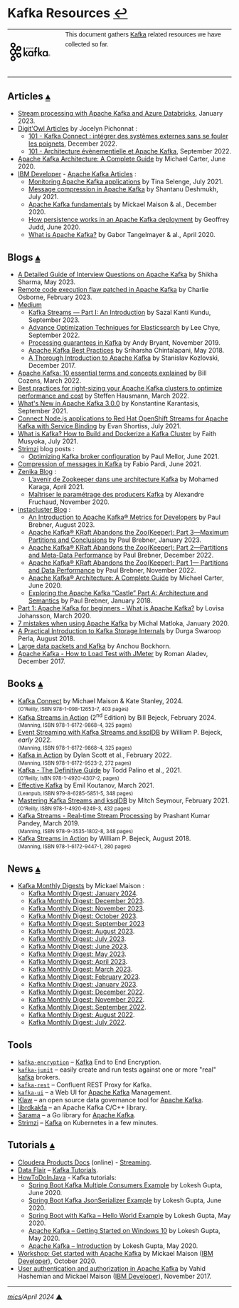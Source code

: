 # <span id="top">Kafka Resources</span> <span style="size:30%;"><a href="README.md">↩</a></span>

<table style="font-family:Helvetica,Arial;line-height:1.6;">
  <tr>
  <td style="border:0;padding:0 10px 0 0;min-width:120px;"><a href="https://kafka.apache.org/"><img src="./docs/images/apache-kafka.png" width="100" alt="Kafka project"/></a></td>
  <td style="border:0;padding:0;vertical-align:text-top;">This document gathers <a href="https://kafka.apache.org/" rel="external">Kafka</a> related resources we have collected so far.
  </td>
  </tr>
</table>

## <span id="articles">Articles</span> [**&#x25B4;**](#top)

- [Stream processing with Apache Kafka and Azure Databricks](https://learn.microsoft.com/en-us/azure/databricks/structured-streaming/kafka), January 2023.
- [Digit'Owl Articles](https://fr.linkedin.com/today/author/jocelyn-pichonnat) by Jocelyn Pichonnat :
  - [101 - Kafka Connect : intégrer des systèmes externes sans se fouler les poignets][article_pichonnat_202212], December 2022.
  - [101 - Architecture évènementielle et Apache Kafka][article_pichonnat_202209], September 2022.
- [Apache Kafka Architecture: A Complete Guide][article_carter] by Michael Carter, June 2020.
- [IBM Developer](https://developer.ibm.com/) - [Apache Kafka Articles](https://developer.ibm.com/components/kafka/articles/) :
  - [Monitoring Apache Kafka applications](https://developer.ibm.com/articles/monitoring-apache-kafka-apps/) by Tina Selenge, July 2021.
  - [Message compression in Apache Kafka](https://developer.ibm.com/articles/benefits-compression-kafka-messaging/) by Shantanu Deshmukh, July 2021.
  - [Apache Kafka fundamentals](https://developer.ibm.com/articles/event-streams-kafka-fundamentals/) by Mickael Maison &amp; al., December 2020.
  - [How persistence works in an Apache Kafka deployment](https://developer.ibm.com/articles/how-persistence-works-in-apache-kafka/) by Geoffrey Judd, June 2020.
  - [What is Apache Kafka?](https://developer.ibm.com/articles/an-introduction-to-apache-kafka/) by Gabor Tangelmayer &amp; al., April 2020.

## <span id="blogs">Blogs</span> [**&#x25B4;**](#top)

- [A Detailed Guide of Interview Questions on Apache Kafka](https://www.analyticsvidhya.com/blog/2023/04/a-detailed-guide-of-interview-questions-on-apache-kafka/) by Shikha Sharma, May 2023.
- [Remote code execution flaw patched in Apache Kafka](https://portswigger.net/daily-swig/remote-code-execution-flaw-patched-in-apache-kafka) by Charlie Osborne, February 2023.
- [Medium](https://medium.com/search?q=Elasticsearch)
  - [Kafka Streams — Part I: An Introduction][blog_kundu_1] by Sazal Kanti Kundu, September 2023.
  - [Advance Optimization Techniques for Elasticsearch][blog_chye] by Lee Chye, September 2022.
  - [Processing guarantees in Kafka][blog_bryant] by Andy Bryant, November 2019.
  - [Apache Kafka Best Practices][blog_chintalapani] by Sriharsha Chintalapani, May 2018.
  - [A Thorough Introduction to Apache Kafka][blog_kozlovski] by Stanislav Kozlovski, December 2017.
- [Apache Kafka: 10 essential terms and concepts explained][blog_cozens] by Bill Cozens, March 2022.
- [Best practices for right-sizing your Apache Kafka clusters to optimize performance and cost][blog_hausmann] by Steffen Hausmann, March 2022.
- [What's New in Apache Kafka 3.0.0][blog_kafka3] by Konstantine Karantasis, September 2021.
- [Connect Node.js applications to Red Hat OpenShift Streams for Apache Kafka with Service Binding][blog_shortiss] by Evan Shortiss, July 2021.
- [What is Kafka? How to Build and Dockerize a Kafka Cluster][blog_musyoka] by Faith Musyoka, July 2021.
- [Strimzi](https://strimzi.io/blog/) blog posts :
  - [Optimizing Kafka broker configuration][blog_mellor] by Paul Mellor, June 2021.
- [Compression of messages in Kafka][blog_pardi] by Fabio Pardi, June 2021.
- [Zenika Blog](https://blog.zenika.com/?s=kafka) :
  - [L’avenir de Zookeeper dans une architecture Kafka](https://blog.zenika.com/2021/04/07/lavenir-de-zookeeper-dans-une-architecture-kafka/) by Mohamed Karaga, April 2021.
  - [Maîtriser le paramétrage des producers Kafka](https://blog.zenika.com/2020/11/04/maitriser-le-parametrage-des-producers-kafka/) by Alexandre Fruchaud, November 2020.
- [instacluster Blog](https://www.instaclustr.com/blog/category/technical/kafka/) :
  - [An Introduction to Apache Kafka® Metrics for Developers](https://www.instaclustr.com/blog/an-introduction-to-apache-kafka-metrics-for-developers/) by Paul Brebner, August 2023.
  - [Apache Kafka® KRaft Abandons the Zoo(Keeper): Part 3—Maximum Partitions and Conclusions](https://www.instaclustr.com/blog/apache-kafka-kraft-abandons-the-zookeeper-part-3-maximum-partitions-and-conclusions/) by Paul Brebner, January 2023.
  - [Apache Kafka® KRaft Abandons the Zoo(Keeper): Part 2—Partitions and Meta-Data Performance](https://www.instaclustr.com/blog/apache-kafka-kraft-abandons-the-zookeeper-part-2-partitions-and-meta-data-performance/) by Paul Brebner, December 2022.
  - [Apache Kafka® KRaft Abandons the Zoo(Keeper): Part 1— Partitions and Data Performance](https://www.instaclustr.com/blog/apache-kafka-kraft-abandons-the-zookeeper-part-1-partitions-and-data-performance/) by Paul Brebner, November 2022.
  - [Apache Kafka® Architecture: A Complete Guide][blog_carter] by Michael Carter, June 2020.
  - [Exploring the Apache Kafka “Castle” Part A: Architecture and Semantics](blog_brebner) by Paul Brebner, January 2018.
- [Part 1: Apache Kafka for beginners - What is Apache Kafka?][blog_johansson] by Lovisa Johansson, March 2020.
- [7 mistakes when using Apache Kafka][blog_matloka] by Michal Matloka, January 2020.
- [A Practical Introduction to Kafka Storage Internals][blog_perla] by Durga Swaroop Perla, August 2018.
- [Large data packets and Kafka][blog_bockhorn] by Anchou Bockhorn.
- [Apache Kafka - How to Load Test with JMeter][blog_aladev] by Roman Aladev, December 2017.

## <span id="books">Books</span> [**&#x25B4;**](#top)

- [Kafka Connect][book_maison] by Michael Maison &amp; Kate Stanley, 2024.<br/><span style="font-size:80%;">(O'Reilly, ISBN 978-1-098-12653-7, 403 pages)</span>
- [Kafka Streams in Action][book_bejeck] (2<sup>nd</sup> Edition) by Bill Bejeck, February 2024.<br/><span style="font-size:80%;">(Manning, ISBN  978-1-6172-9868-4, 325 pages)</span>
- [Event Streaming with Kafka Streams and ksqlDB][book_bejeck_event] by William P. Bejeck, *early* 2022.<br/><span style="font-size:80%;">(Manning, ISBN 978-1-6172-9868-4, 325 pages)</span>
- [Kafka in Action][book_scott] by Dylan Scott et al., February 2022.<br/><span style="font-size:80%;">(Manning, ISBN 978-1-6172-9523-2, 272 pages)</span>
- [Kafka - The Definitive Guide][book_palino] by Todd Palino et al., 2021.<br/><span style="font-size:80%;">(O'Reilly, IsBN 978-1-4920-4307-2, pages)</span>
- [Effective Kafka][book_koutanov] by Emil Koutanov, March 2021.<br/><span style="font-size:80%;">(Leanpub, ISBN 979-8-6285-5851-5, 348 pages)</span>
- [Mastering Kafka Streams and ksqlDB][book_seymour] by Mitch Seymour, February 2021.<br/><span style="font-size:80%;">(O'Reilly, ISBN 978-1-4920-6249-3, 432 pages)</span>
- [Kafka Streams - Real-time Stream Processing][book_pandey] by Prashant Kumar Pandey, March 2019.<br/><span style="font-size:80%;">(Manning, ISBN 978-9-3535-1802-8, 348 pages)</span>
- [Kafka Streams in Action][book_bejeck] by William P. Bejeck, August 2018.<br/><span style="font-size:80%;">(Manning, ISBN 978-1-6172-9447-1, 280 pages)</span>

## <span id="news">News</span> [**&#x25B4;**](#top)

- [Kafka Monthly Digests](https://developers.redhat.com/author/mickael-maison) by Mickael Maison :
  - [Kafka Monthly Digest: January 2024][news_maison_202401].
  - [Kafka Monthly Digest: December 2023][news_maison_202312].
  - [Kafka Monthly Digest: November 2023][news_maison_202311].
  - [Kafka Monthly Digest: October 2023](https://developers.redhat.com/blog/2023/11/02/kafka-monthly-digest-october-2023).
  - [Kafka Monthly Digest: September 2023](https://developers.redhat.com/blog/2023/10/02/kafka-monthly-digest-september-2023)
  - [Kafka Monthly Digest: August 2023](https://developers.redhat.com/blog/2023/09/01/kafka-monthly-digest-august-2023). 
  - [Kafka Monthly Digest: July 2023](https://developers.redhat.com/blog/2023/07/31/kafka-monthly-digest-july-2023).
  - [Kafka Monthly Digest: June 2023](https://developers.redhat.com/blog/2023/07/03/kafka-monthly-digest-june-2023).
  - [Kafka Monthly Digest: May 2023](https://developers.redhat.com/blog/2023/05/31/kafka-monthly-digest-may-2023).
  - [Kafka Monthly Digest: April 2023](https://developers.redhat.com/blog/2023/05/01/kafka-monthly-digest-april-2023).
  - [Kafka Monthly Digest: March 2023](https://developers.redhat.com/blog/2023/04/03/kafka-monthly-digest-march-2023).
  - [Kafka Monthly Digest: February 2023](https://developers.redhat.com/blog/2023/03/01/kafka-monthly-digest-february-2023).
  - [Kafka Monthly Digest: January 2023](https://developers.redhat.com/blog/2023/02/01/kafka-monthly-digest-january-2023).
  - [Kafka Monthly Digest: December 2022](https://developers.redhat.com/blog/2023/01/03/kafka-monthly-digest-december-2022).
  - [Kafka Monthly Digest: November 2022](https://developers.redhat.com/blog/2022/12/05/kafka-monthly-digest-november-2022).
  - [Kafka Monthly Digest: September 2022](https://developers.redhat.com/blog/2022/10/05/kafka-monthly-digest-september-2022).
  - [Kafka Monthly Digest: August 2022](https://developers.redhat.com/articles/2022/09/13/kafka-monthly-digest-august-2022).
  - [Kafka Monthly Digest: July 2022](https://developers.redhat.com/articles/2022/08/04/kafka-monthly-digest-july-2022).

## <span id="tools">Tools</span>

- [`kafka-encryption`](https://github.com/QuickSign/kafka-encryption) &ndash; [Kafka] End to End Encryption.
- [`kafka-junit`](https://github.com/salesforce/kafka-junit) &ndash; easily create and run tests against one or more "real" [kafka] brokers.
- [`kafka-rest`](https://github.com/confluentinc/kafka-rest) &ndash; Confluent REST Proxy for Kafka.
- [`kafka-ui`](https://github.com/provectus/kafka-ui) &ndash; a Web UI for [Apache Kafka][kafka] Management.
- [Klaw](https://www.klaw-project.io/) &ndash; an open source data governance tool for [Apache Kafka][kafka].
- [librdkakfa](https://github.com/confluentinc/librdkafka) &ndash; an Apache Kafka C/C++ library.
- [Sarama](https://github.com/Shopify/sarama) &ndash; a Go library for [Apache Kafka][kafka].
- [Strimzi](https://strimzi.io/) &ndash; [Kafka] on Kubernetes in a few minutes.

## <span id="tutorials">Tutorials</span> [**&#x25B4;**](#top)

- [Cloudera Products Docs][cloudera_docs] (online) - [Streaming](https://docs.cloudera.com/runtime/7.2.10/howto-streaming.html).
- [Data Flair](https://data-flair.training/) &ndash; [Kafka Tutorials](https://data-flair.training/blogs/kafka-tutorials-home/).
- [HowToDoInJava](https://howtodoinjava.com/) - Kafka tutorials:
  - [Spring Boot Kafka Multiple Consumers Example](https://howtodoinjava.com/kafka/multiple-consumers-example/) by Lokesh Gupta, June 2020.
  - [Spring Boot Kafka JsonSerializer Example](https://howtodoinjava.com/kafka/spring-boot-jsonserializer-example/) by Lokesh Gupta, June 2020.
  - [Spring Boot with Kafka – Hello World Example](https://howtodoinjava.com/kafka/spring-boot-with-kafka/) by Lokesh Gupta, May 2020.
  - [Apache Kafka – Getting Started on Windows 10](https://howtodoinjava.com/kafka/getting-started-windows-10/) by Lokesh Gupta, May 2020.
  - [Apache Kafka – Introduction](https://howtodoinjava.com/kafka/tutorial-introduction/) by Lokesh Gupta, May 2020.
- [Workshop: Get started with Apache Kafka][tutorial_maison] by Mickael Maison ([IBM Developer](https://developer.ibm.com/)), October 2020.
- [User authentication and authorization in Apache Kafka][tutorial_hashemian] by Vahid Hashemian and Mickael Maison ([IBM Developer](https://developer.ibm.com/)), November 2017.

***

*[mics](https://lampwww.epfl.ch/~michelou/)/April 2024* [**&#9650;**](#top)
<span id="bottom">&nbsp;</span>

<!-- link refs -->

[article_carter]: https://www.instaclustr.com/apache-kafka-architecture/
[article_pichonnat_202209]: https://www.linkedin.com/pulse/101-architecture-%C3%A9v%C3%A8nementielle-et-apache-kafka-jocelyn-pichonnat/
[article_pichonnat_202212]: https://fr.linkedin.com/pulse/101-kafka-connect-int%C3%A9grer-des-syst%C3%A8mes-externes-sans-pichonnat
[blog_aladev]: https://www.blazemeter.com/blog/apache-kafka-how-to-load-test-with-jmeter
[blog_bockhorn]: https://ipt.ch/en/impuls/large-data-packets-and-kafka
[blog_brebner]: https://www.instaclustr.com/blog/exploring-apache-kafka-castle-architecture-semantics/
[blog_bryant]: https://medium.com/@andy.bryant/processing-guarantees-in-kafka-12dd2e30be0e
[blog_carter]: https://www.instaclustr.com/blog/apache-kafka-architecture/
[blog_chintalapani]: https://medium.com/real-time-streaming/apache-kafka-best-practices-d9fac5c483c0
[blog_chye]: https://medium.com/csit-tech-blog/advance-optimization-techniques-for-elasticsearch-b728f59b70cc
[blog_cozens]: https://www.redhat.com/en/blog/apache-kafka-10-essential-terms-and-concepts-explained
[blog_hausmann]: https://aws.amazon.com/fr/blogs/big-data/best-practices-for-right-sizing-your-apache-kafka-clusters-to-optimize-performance-and-cost/
[blog_johansson]: https://www.cloudkarafka.com/blog/part1-kafka-for-beginners-what-is-apache-kafka.html
[blog_kafka3]: https://blogs.apache.org/kafka/entry/what-s-new-in-apache6
[blog_kozlovski]: https://betterprogramming.pub/thorough-introduction-to-apache-kafka-6fbf2989bbc1
[blog_kundu_1]: https://medium.com/@sazalkanti/kafka-streams-part-i-an-introduction-a8645534923
[blog_matloka]: https://blog.softwaremill.com/7-mistakes-when-using-apache-kafka-44358cd9cd6
[blog_mellor]: https://strimzi.io/blog/2021/06/08/broker-tuning/
[blog_musyoka]: https://www.section.io/engineering-education/what-is-kafka-how-to-build-and-dockerize-a-kafka-cluster/
[blog_pardi]: https://www.cloudkarafka.com/blog/compression-of-messages-in-kafka.html
[blog_perla]: https://medium.com/@durgaswaroop/a-practical-introduction-to-kafka-storage-internals-d5b544f6925f
[blog_shortiss]: https://developers.redhat.com/articles/2021/07/27/connect-nodejs-applications-red-hat-openshift-streams-apache-kafka-service
[blog_xxx]: https://www.blazemeter.com/blog/apache-kafka-how-to-load-test-with-jmeter
[book_bejeck]: https://www.manning.com/books/kafka-streams-in-action
[book_bejeck2]: https://www.manning.com/books/kafka-streams-in-action-second-edition
[book_bejeck_event]: https://www.manning.com/books/event-streaming-with-kafka-streams-and-ksqldb
[book_koutanov]: https://leanpub.com/effectivekafka
[book_maison]: https://www.oreilly.com/library/view/kafka-connect/9781098126520/
[book_palino]: https://www.oreilly.com/library/view/kafka-the-definitive/9781492043072/
[book_pandey]: https://www.amazon.com/Kafka-Streams-Real-time-Stream-Processing-ebook/dp/B07NNBTYS3
[book_scott]: https://www.manning.com/books/kafka-in-action
[book_seymour]: https://www.oreilly.com/library/view/mastering-kafka-streams/9781492062486/
[cloudera_docs]: https://docs.cloudera.com/
[kafka]: https://kafka.apache.org/
[news_maison_202311]: https://developers.redhat.com/blog/2023/11/29/kafka-monthly-digest-november-2023
[news_maison_202312]: https://developers.redhat.com/blog/2023/12/22/kafka-monthly-digest-december-2023
[news_maison_202401]: https://developers.redhat.com/blog/2024/01/31/kafka-monthly-digest-january-2024
[tutorial_hashemian]: https://developer.ibm.com/tutorials/kafka-authn-authz/
[tutorial_maison]: https://developer.ibm.com/tutorials/get-started-with-apache-kafka/
